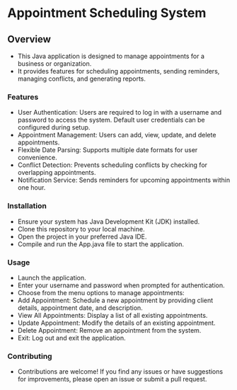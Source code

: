 # Appointment Scheduling System
## Overview
- This Java application is designed to manage appointments for a business or organization. 
- It provides features for scheduling appointments, sending reminders, managing conflicts, and generating reports.

### Features
- User Authentication: Users are required to log in with a username and password to access the system. Default user credentials can be configured during setup.
- Appointment Management: Users can add, view, update, and delete appointments.
- Flexible Date Parsing: Supports multiple date formats for user convenience.
- Conflict Detection: Prevents scheduling conflicts by checking for overlapping appointments.
- Notification Service: Sends reminders for upcoming appointments within one hour.

### Installation
- Ensure your system has Java Development Kit (JDK) installed.
- Clone this repository to your local machine.
- Open the project in your preferred Java IDE.
- Compile and run the App.java file to start the application.

### Usage
- Launch the application.
- Enter your username and password when prompted for authentication.
- Choose from the menu options to manage appointments:
- Add Appointment: Schedule a new appointment by providing client details, appointment date, and description.
- View All Appointments: Display a list of all existing appointments.
- Update Appointment: Modify the details of an existing appointment.
- Delete Appointment: Remove an appointment from the system.
- Exit: Log out and exit the application.

### Contributing
- Contributions are welcome! If you find any issues or have suggestions for improvements, please open an issue or submit a pull request.
